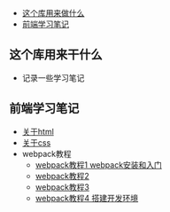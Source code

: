 * [这个库用来做什么](#这个库用来干什么)
* [前端学习笔记](#前端学习笔记)

## 这个库用来干什么
- 记录一些学习笔记

## 前端学习笔记
  - [关于html](https://github.com/yangxiaopingios/study_web/issues/1)
  - [关于css](https://github.com/yangxiaopingios/study_web/issues/2)
  - webpack教程
    - [webpack教程1 webpack安装和入门](https://github.com/yangxiaopingios/study_web/issues/3)
    - [webpack教程2](https://github.com/yangxiaopingios/study_web/issues/4)
    - [webpack教程3](https://github.com/yangxiaopingios/study_web/issues/5)
    - [webpack教程4 搭建开发环境](https://github.com/yangxiaopingios/study_web/issues/6)



